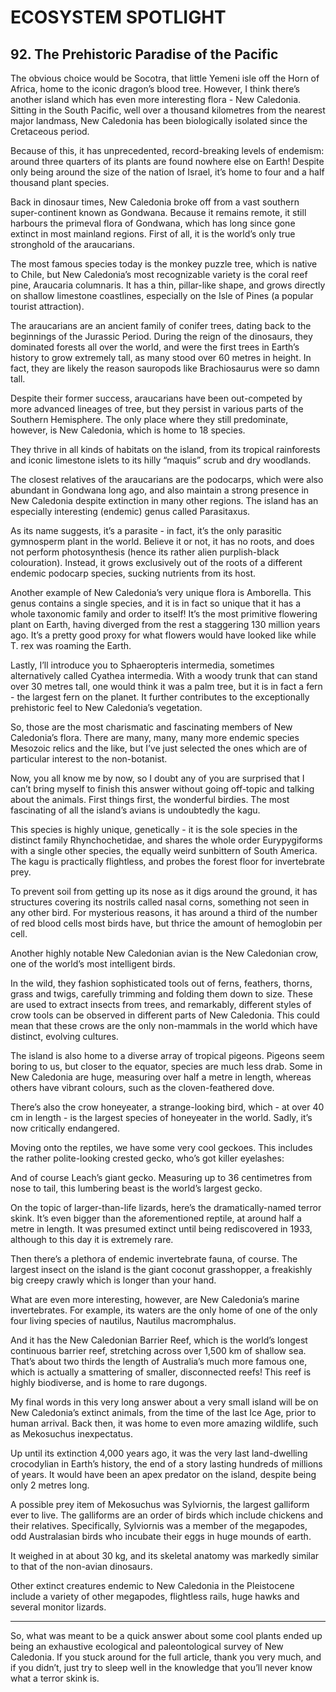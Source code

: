 

# ECOSYSTEM SPOTLIGHT

## 92. The Prehistoric Paradise of the Pacific

The obvious choice would be Socotra, that little Yemeni isle off the Horn of Africa, home to the iconic dragon’s blood tree. However, I think there’s another island which has even more interesting flora - New Caledonia. Sitting in the South Pacific, well over a thousand kilometres from the nearest major landmass, New Caledonia has been biologically isolated since the Cretaceous period.

Because of this, it has unprecedented, record-breaking levels of endemism: around three quarters of its plants are found nowhere else on Earth! Despite only being around the size of the nation of Israel, it’s home to four and a half thousand plant species.

Back in dinosaur times, New Caledonia broke off from a vast southern super-continent known as Gondwana. Because it remains remote, it still harbours the primeval flora of Gondwana, which has long since gone extinct in most mainland regions. First of all, it is the world’s only true stronghold of the araucarians.

The most famous species today is the monkey puzzle tree, which is native to Chile, but New Caledonia’s most recognizable variety is the coral reef pine, Araucaria columnaris. It has a thin, pillar-like shape, and grows directly on shallow limestone coastlines, especially on the Isle of Pines (a popular tourist attraction).

The araucarians are an ancient family of conifer trees, dating back to the beginnings of the Jurassic Period. During the reign of the dinosaurs, they dominated forests all over the world, and were the first trees in Earth’s history to grow extremely tall, as many stood over 60 metres in height. In fact, they are likely the reason sauropods like Brachiosaurus were so damn tall.

Despite their former success, araucarians have been out-competed by more advanced lineages of tree, but they persist in various parts of the Southern Hemisphere. The only place where they still predominate, however, is New Caledonia, which is home to 18 species.

They thrive in all kinds of habitats on the island, from its tropical rainforests and iconic limestone islets to its hilly “maquis” scrub and dry woodlands.

The closest relatives of the araucarians are the podocarps, which were also abundant in Gondwana long ago, and also maintain a strong presence in New Caledonia despite extinction in many other regions. The island has an especially interesting (endemic) genus called Parasitaxus.

As its name suggests, it’s a parasite - in fact, it’s the only parasitic gymnosperm plant in the world. Believe it or not, it has no roots, and does not perform photosynthesis (hence its rather alien purplish-black colouration). Instead, it grows exclusively out of the roots of a different endemic podocarp species, sucking nutrients from its host.

Another example of New Caledonia’s very unique flora is Amborella. This genus contains a single species, and it is in fact so unique that it has a whole taxonomic family and order to itself! It’s the most primitive flowering plant on Earth, having diverged from the rest a staggering 130 million years ago. It’s a pretty good proxy for what flowers would have looked like while T. rex was roaming the Earth.

Lastly, I’ll introduce you to Sphaeropteris intermedia, sometimes alternatively called Cyathea intermedia. With a woody trunk that can stand over 30 metres tall, one would think it was a palm tree, but it is in fact a fern - the largest fern on the planet. It further contributes to the exceptionally prehistoric feel to New Caledonia’s vegetation.

So, those are the most charismatic and fascinating members of New Caledonia’s flora. There are many, many, many more endemic species Mesozoic relics and the like, but I’ve just selected the ones which are of particular interest to the non-botanist.

Now, you all know me by now, so I doubt any of you are surprised that I can’t bring myself to finish this answer without going off-topic and talking about the animals. First things first, the wonderful birdies. The most fascinating of all the island’s avians is undoubtedly the kagu.

This species is highly unique, genetically - it is the sole species in the distinct family Rhynchochetidae, and shares the whole order Eurypygiforms with a single other species, the equally weird sunbittern of South America. The kagu is practically flightless, and probes the forest floor for invertebrate prey.

To prevent soil from getting up its nose as it digs around the ground, it has structures covering its nostrils called nasal corns, something not seen in any other bird. For mysterious reasons, it has around a third of the number of red blood cells most birds have, but thrice the amount of hemoglobin per cell.

Another highly notable New Caledonian avian is the New Caledonian crow, one of the world’s most intelligent birds.

In the wild, they fashion sophisticated tools out of ferns, feathers, thorns, grass and twigs, carefully trimming and folding them down to size. These are used to extract insects from trees, and remarkably, different styles of crow tools can be observed in different parts of New Caledonia. This could mean that these crows are the only non-mammals in the world which have distinct, evolving cultures.

The island is also home to a diverse array of tropical pigeons. Pigeons seem boring to us, but closer to the equator, species are much less drab. Some in New Caledonia are huge, measuring over half a metre in length, whereas others have vibrant colours, such as the cloven-feathered dove.

There’s also the crow honeyeater, a strange-looking bird, which - at over 40 cm in length - is the largest species of honeyeater in the world. Sadly, it’s now critically endangered.

Moving onto the reptiles, we have some very cool geckoes. This includes the rather polite-looking crested gecko, who’s got killer eyelashes:

And of course Leach’s giant gecko. Measuring up to 36 centimetres from nose to tail, this lumbering beast is the world’s largest gecko.

On the topic of larger-than-life lizards, here’s the dramatically-named terror skink. It’s even bigger than the aforementioned reptile, at around half a metre in length. It was presumed extinct until being rediscovered in 1933, although to this day it is extremely rare.

Then there’s a plethora of endemic invertebrate fauna, of course. The largest insect on the island is the giant coconut grasshopper, a freakishly big creepy crawly which is longer than your hand.

What are even more interesting, however, are New Caledonia’s marine invertebrates. For example, its waters are the only home of one of the only four living species of nautilus, Nautilus macromphalus.

And it has the New Caledonian Barrier Reef, which is the world’s longest continuous barrier reef, stretching across over 1,500 km of shallow sea. That’s about two thirds the length of Australia’s much more famous one, which is actually a smattering of smaller, disconnected reefs! This reef is highly biodiverse, and is home to rare dugongs.

My final words in this very long answer about a very small island will be on New Caledonia’s extinct animals, from the time of the last Ice Age, prior to human arrival. Back then, it was home to even more amazing wildlife, such as Mekosuchus inexpectatus.

Up until its extinction 4,000 years ago, it was the very last land-dwelling crocodylian in Earth’s history, the end of a story lasting hundreds of millions of years. It would have been an apex predator on the island, despite being only 2 metres long.

A possible prey item of Mekosuchus was Sylviornis, the largest galliform ever to live. The galliforms are an order of birds which include chickens and their relatives. Specifically, Sylviornis was a member of the megapodes, odd Australasian birds who incubate their eggs in huge mounds of earth.

It weighed in at about 30 kg, and its skeletal anatomy was markedly similar to that of the non-avian dinosaurs.

Other extinct creatures endemic to New Caledonia in the Pleistocene include a variety of other megapodes, flightless rails, huge hawks and several monitor lizards.

* * *

So, what was meant to be a quick answer about some cool plants ended up being an exhaustive ecological and paleontological survey of New Caledonia. If you stuck around for the full article, thank you very much, and if you didn’t, just try to sleep well in the knowledge that you’ll never know what a terror skink is.

